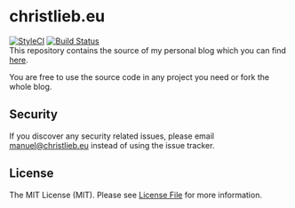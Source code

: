 # christlieb.eu
[![StyleCI](https://styleci.io/repos/120960044/shield?branch=master)](https://styleci.io/repos/120960044)
[![Build Status](https://travis-ci.org/bambamboole/christlieb.eu.svg?branch=master)](https://travis-ci.org/bambamboole/christlieb.eu)  
This repository contains the source of my personal blog which you can find [here](https://christlieb.eu).  

You are free to use the source code in any project you need or fork the whole blog.

## Security
If you discover any security related issues, please email manuel@christlieb.eu instead of using the issue tracker.

## License

The MIT License (MIT). Please see [License File](LICENSE.md) for more information.
